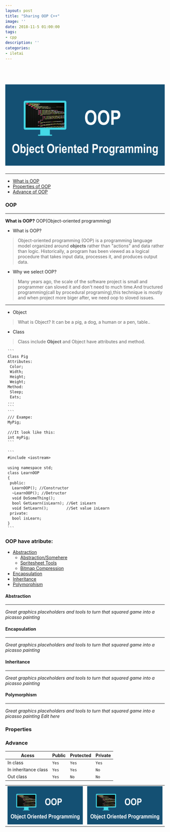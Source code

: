 ```yaml
---
layout: post
title: "Sharing OOP C++"
image: ''
date: 2018-11-5 01:00:00
tags:
- cpp
description: ''
categories:
- iletai 
---
```


<h1 align="center">
    <img width="1200" src="https://github.com/iletai/space-jekyll-template/blob/master/src/img/object-oriented-programming-oop.png?raw=true" alt="logo"/>
</h1>
<hr/>

- [What is OOP](#oop)
- [Properties of OOP](#properties)
- [Advance of OOP](#advance)


### OOP
--------

**What is OOP?**
OOP(Object-oriented programming) 

 * What is OOP?
  > Object-oriented programming (OOP) is a programming language model organized around **objects** rather than "actions" and data rather than logic. Historically, a program has been viewed as a logical procedure that takes input data, processes it, and produces output data.
  
 * Why we select OOP?
  > Many years ago, the scale of the software project is small and programmer can sloved it and don't need to much time.And tructured programming(call by procedural programing),this technique is mostly and when project more biger after, we need oop to sloved issues.

---

 * Object 
  > What is Object? It can be a pig, a dog, a human or a pen, table..

 * Class
  > Class include **Object** and Object have attributes and method.

     ```
     Class Pig
     Attributes:
      Color;
      Width;
      Height;
      Weight;
     Method:
      Sleep;
      Eats;
     ...
     ```
     ```
     /// Exampe:
     MyPig;

     ///It look like this:
     int myPig;
     ```
     
     ```
     #include <iostream>

     using namespace std;
     class LearnOOP
     {
      public: 
       LearnOOP(); //Constructor
       ~LearnOOP(); //Detructor
       void DoSomeThing();
       bool GetLearn(isLearn); //Get isLearn
       void SetLearn();        //Set value isLearn
      private:
       bool isLearn;
     }  
     ```
     
### OOP have atribute: 

  - [Abstraction](#abstraction)
    - [Abstraction/Somehere](#somehere)
    - [Spritesheet Tools](#spritesheet-tools)
    - [Bitmap Compression](#bitmap-compression)
  - [Encapsulation](#encapsulation)
  - [Inheritance](#inheritance)
  - [Polymorphism](#polymorphism)

#### Abstraction  
--------
*Great graphics placeholders and tools to turn that squared game into a picasso painting*

#### Encapsulation
--------
*Great graphics placeholders and tools to turn that squared game into a picasso painting*

#### Inheritance
--------
*Great graphics placeholders and tools to turn that squared game into a picasso painting*

#### Polymorphism
--------
*Great graphics placeholders and tools to turn that squared game into a picasso painting*
*Edit here*


      

### Properties

### Advance
 
|Acess|Public| Protected|Private|
|--|--|--|--|
|In class|`Yes`|`Yes`|`Yes`
|In inheritance class|`Yes`|`Yes`|`No`
|Out class|`Yes`|`No`|`No`

 <table><tr>
    <td> <img src="https://github.com/iletai/space-jekyll-template/blob/master/src/img/object-oriented-programming-oop.png?raw=true" alt="Drawing" style="width: 250px;"/> </td>
    <td> <img src="https://github.com/iletai/space-jekyll-template/blob/master/src/img/object-oriented-programming-oop.png?raw=true" alt="Drawing" style="width: 250px;"/> </td>
  </tr></table>
  

